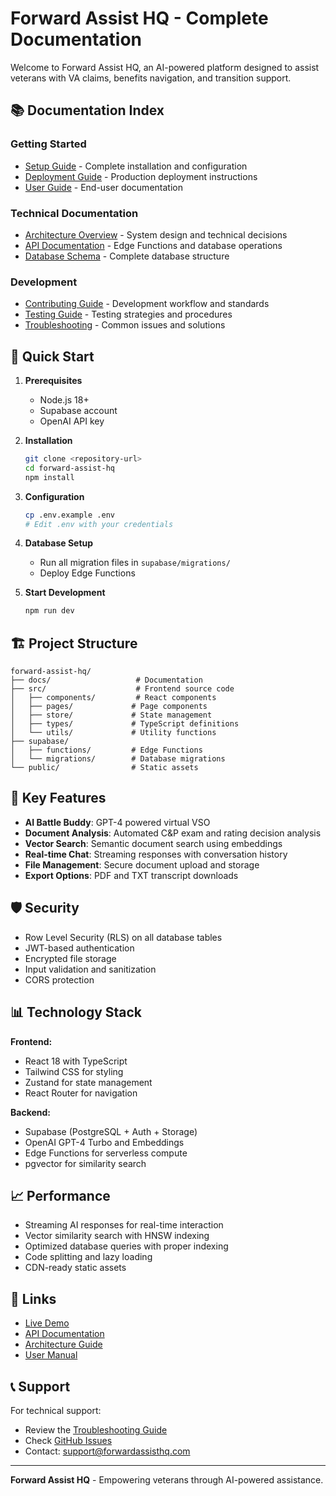 # Forward Assist HQ - Complete Documentation

Welcome to Forward Assist HQ, an AI-powered platform designed to assist veterans with VA claims, benefits navigation, and transition support.

## 📚 Documentation Index

### Getting Started
- [Setup Guide](./SETUP.md) - Complete installation and configuration
- [Deployment Guide](./DEPLOYMENT.md) - Production deployment instructions
- [User Guide](./USER_GUIDE.md) - End-user documentation

### Technical Documentation
- [Architecture Overview](./ARCHITECTURE.md) - System design and technical decisions
- [API Documentation](./API.md) - Edge Functions and database operations
- [Database Schema](./DATABASE.md) - Complete database structure

### Development
- [Contributing Guide](./CONTRIBUTING.md) - Development workflow and standards
- [Testing Guide](./TESTING.md) - Testing strategies and procedures
- [Troubleshooting](./TROUBLESHOOTING.md) - Common issues and solutions

## 🚀 Quick Start

1. **Prerequisites**
   - Node.js 18+
   - Supabase account
   - OpenAI API key

2. **Installation**
   ```bash
   git clone <repository-url>
   cd forward-assist-hq
   npm install
   ```

3. **Configuration**
   ```bash
   cp .env.example .env
   # Edit .env with your credentials
   ```

4. **Database Setup**
   - Run all migration files in `supabase/migrations/`
   - Deploy Edge Functions

5. **Start Development**
   ```bash
   npm run dev
   ```

## 🏗️ Project Structure

```
forward-assist-hq/
├── docs/                   # Documentation
├── src/                    # Frontend source code
│   ├── components/         # React components
│   ├── pages/             # Page components
│   ├── store/             # State management
│   ├── types/             # TypeScript definitions
│   └── utils/             # Utility functions
├── supabase/
│   ├── functions/         # Edge Functions
│   └── migrations/        # Database migrations
└── public/                # Static assets
```

## 🔧 Key Features

- **AI Battle Buddy**: GPT-4 powered virtual VSO
- **Document Analysis**: Automated C&P exam and rating decision analysis
- **Vector Search**: Semantic document search using embeddings
- **Real-time Chat**: Streaming responses with conversation history
- **File Management**: Secure document upload and storage
- **Export Options**: PDF and TXT transcript downloads

## 🛡️ Security

- Row Level Security (RLS) on all database tables
- JWT-based authentication
- Encrypted file storage
- Input validation and sanitization
- CORS protection

## 📊 Technology Stack

**Frontend:**
- React 18 with TypeScript
- Tailwind CSS for styling
- Zustand for state management
- React Router for navigation

**Backend:**
- Supabase (PostgreSQL + Auth + Storage)
- OpenAI GPT-4 Turbo and Embeddings
- Edge Functions for serverless compute
- pgvector for similarity search

## 📈 Performance

- Streaming AI responses for real-time interaction
- Vector similarity search with HNSW indexing
- Optimized database queries with proper indexing
- Code splitting and lazy loading
- CDN-ready static assets

## 🔗 Links

- [Live Demo](https://your-demo-url.com)
- [API Documentation](./API.md)
- [Architecture Guide](./ARCHITECTURE.md)
- [User Manual](./USER_GUIDE.md)

## 📞 Support

For technical support:
- Review the [Troubleshooting Guide](./TROUBLESHOOTING.md)
- Check [GitHub Issues](https://github.com/your-org/forward-assist-hq/issues)
- Contact: support@forwardassisthq.com

---

**Forward Assist HQ** - Empowering veterans through AI-powered assistance.